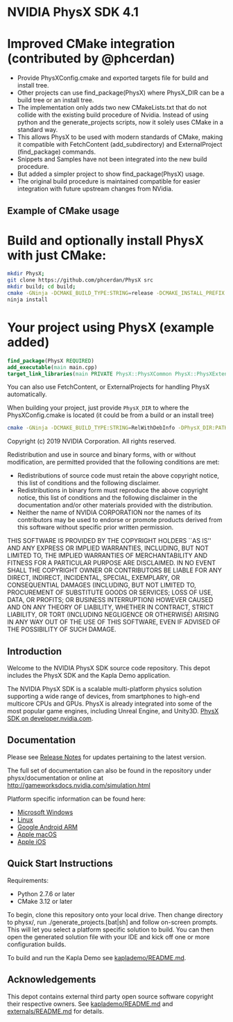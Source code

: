 # NVIDIA PhysX SDK 4.1

# Improved CMake integration (contributed by @phcerdan)
- Provide PhysXConfig.cmake and exported targets file for build and install tree.
- Other projects can use find_package(PhysX) where PhysX_DIR can be a build tree or an install tree.
- The implementation only adds two new CMakeLists.txt that do not collide with
the existing build procedure of Nvidia. Instead of using python and the generate_projects scripts, now it solely uses CMake in a standard way.
- This allows PhysX to be used with modern standards of CMake, making it compatible
   with FetchContent (add_subdirectory) and ExternalProject (find_package) commands.
- Snippets and Samples have not been integrated into the new build procedure.
- But added a simpler project to show find_package(PhysX) usage.
- The original build procedure is maintained compatible for easier integration with future upstream changes from NVidia.

## Example of CMake usage

# Build and optionally install PhysX with just CMake:
```bash
mkdir PhysX;
git clone https://github.com/phcerdan/PhysX src
mkdir build; cd build;
cmake -GNinja -DCMAKE_BUILD_TYPE:STRING=release -DCMAKE_INSTALL_PREFIX:PATH=/tmp/physx ../src
ninja install
```

# Your project using PhysX (example added)

```cmake
find_package(PhysX REQUIRED)
add_executable(main main.cpp)
target_link_libraries(main PRIVATE PhysX::PhysXCommon PhysX::PhysXExtensions)
```

You can also use FetchContent, or ExternalProjects for handling PhysX automatically.

When building your project, just provide `PhysX_DIR` to where the PhysXConfig.cmake is located (it could be from a build or an install tree)
```bash
cmake -GNinja -DCMAKE_BUILD_TYPE:STRING=RelWithDebInfo -DPhysX_DIR:PATH=/tmp/physx/PhysX/bin/cmake/physx ../src
```


Copyright (c) 2019 NVIDIA Corporation. All rights reserved.

Redistribution and use in source and binary forms, with or without
modification, are permitted provided that the following conditions
are met:
 * Redistributions of source code must retain the above copyright
   notice, this list of conditions and the following disclaimer.
 * Redistributions in binary form must reproduce the above copyright
   notice, this list of conditions and the following disclaimer in the
   documentation and/or other materials provided with the distribution.
 * Neither the name of NVIDIA CORPORATION nor the names of its
   contributors may be used to endorse or promote products derived
   from this software without specific prior written permission.

THIS SOFTWARE IS PROVIDED BY THE COPYRIGHT HOLDERS ``AS IS'' AND ANY
EXPRESS OR IMPLIED WARRANTIES, INCLUDING, BUT NOT LIMITED TO, THE
IMPLIED WARRANTIES OF MERCHANTABILITY AND FITNESS FOR A PARTICULAR
PURPOSE ARE DISCLAIMED.  IN NO EVENT SHALL THE COPYRIGHT OWNER OR
CONTRIBUTORS BE LIABLE FOR ANY DIRECT, INDIRECT, INCIDENTAL, SPECIAL,
EXEMPLARY, OR CONSEQUENTIAL DAMAGES (INCLUDING, BUT NOT LIMITED TO,
PROCUREMENT OF SUBSTITUTE GOODS OR SERVICES; LOSS OF USE, DATA, OR
PROFITS; OR BUSINESS INTERRUPTION) HOWEVER CAUSED AND ON ANY THEORY
OF LIABILITY, WHETHER IN CONTRACT, STRICT LIABILITY, OR TORT
(INCLUDING NEGLIGENCE OR OTHERWISE) ARISING IN ANY WAY OUT OF THE USE
OF THIS SOFTWARE, EVEN IF ADVISED OF THE POSSIBILITY OF SUCH DAMAGE.

## Introduction

Welcome to the NVIDIA PhysX SDK source code repository. This depot includes the PhysX SDK and the Kapla Demo application.

The NVIDIA PhysX SDK is a scalable multi-platform physics solution supporting a wide range of devices, from smartphones to high-end multicore CPUs and GPUs. PhysX is already integrated into some of the most popular game engines, including Unreal Engine, and Unity3D. [PhysX SDK on developer.nvidia.com](https://developer.nvidia.com/physx-sdk).

## Documentation

Please see [Release Notes](http://gameworksdocs.nvidia.com/PhysX/4.1/release_notes.html) for updates pertaining to the latest version.

The full set of documentation can also be found in the repository under physx/documentation or online at http://gameworksdocs.nvidia.com/simulation.html 

Platform specific information can be found here:
* [Microsoft Windows](http://gameworksdocs.nvidia.com/PhysX/4.1/documentation/platformreadme/windows/readme_windows.html)
* [Linux](http://gameworksdocs.nvidia.com/PhysX/4.1/documentation/platformreadme/linux/readme_linux.html)
* [Google Android ARM](http://gameworksdocs.nvidia.com/PhysX/4.1/documentation/platformreadme/android/readme_android.html)
* [Apple macOS](http://gameworksdocs.nvidia.com/PhysX/4.1/documentation/platformreadme/mac/readme_mac.html)
* [Apple iOS](http://gameworksdocs.nvidia.com/PhysX/4.1/documentation/platformreadme/ios/readme_ios.html)
 

## Quick Start Instructions

Requirements:
* Python 2.7.6 or later
* CMake 3.12 or later

To begin, clone this repository onto your local drive.  Then change directory to physx/, run ./generate_projects.[bat|sh] and follow on-screen prompts.  This will let you select a platform specific solution to build.  You can then open the generated solution file with your IDE and kick off one or more configuration builds.

To build and run the Kapla Demo see [kaplademo/README.md](kaplademo/README.md).

## Acknowledgements

This depot contains external third party open source software copyright their respective owners.  See [kaplademo/README.md](kaplademo/README.md) and [externals/README.md](externals/README.md) for details.
